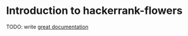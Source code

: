 # Introduction to hackerrank-flowers

TODO: write [great documentation](http://jacobian.org/writing/great-documentation/what-to-write/)
